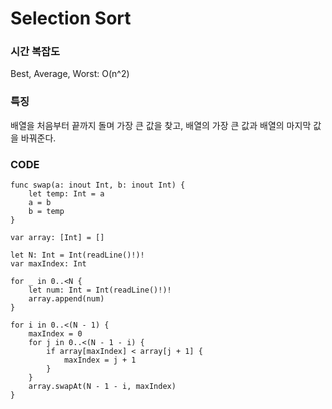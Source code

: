 # Selection Sort
### 시간 복잡도 
Best, Average, Worst: O(n^2)  

### 특징
배열을 처음부터 끝까지 돌며 가장 큰 값을 찾고, 
배열의 가장 큰 값과 배열의 마지막 값을 바꿔준다.  

### CODE
```
func swap(a: inout Int, b: inout Int) {
    let temp: Int = a
    a = b
    b = temp
}

var array: [Int] = []

let N: Int = Int(readLine()!)!
var maxIndex: Int

for _ in 0..<N {
    let num: Int = Int(readLine()!)!
    array.append(num)
}

for i in 0..<(N - 1) {
    maxIndex = 0
    for j in 0..<(N - 1 - i) {
        if array[maxIndex] < array[j + 1] {
            maxIndex = j + 1
        }
    }
    array.swapAt(N - 1 - i, maxIndex)
}
```
